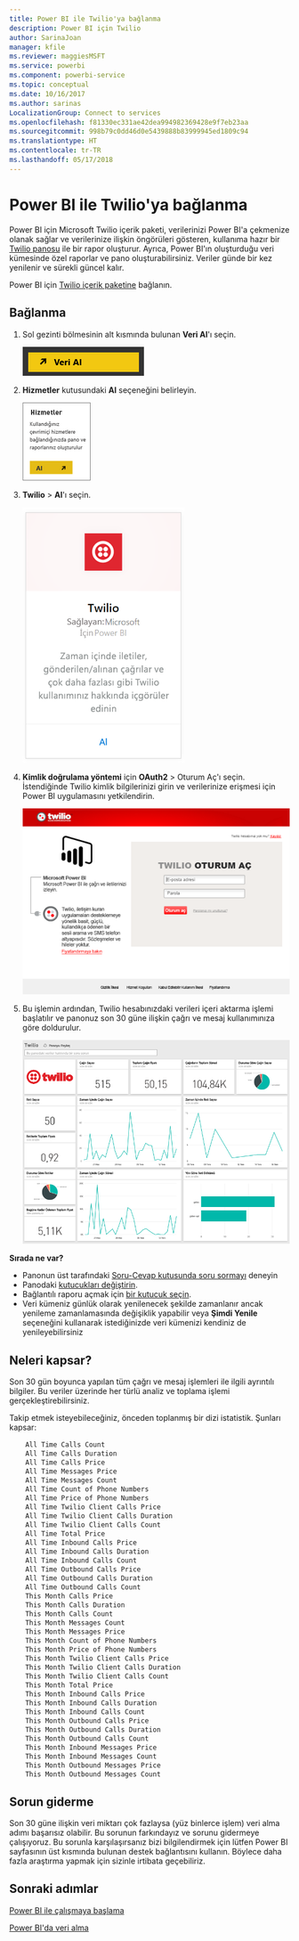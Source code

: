 ```yaml
---
title: Power BI ile Twilio'ya bağlanma
description: Power BI için Twilio
author: SarinaJoan
manager: kfile
ms.reviewer: maggiesMSFT
ms.service: powerbi
ms.component: powerbi-service
ms.topic: conceptual
ms.date: 10/16/2017
ms.author: sarinas
LocalizationGroup: Connect to services
ms.openlocfilehash: f81330ec331ae42dea994982369428e9f7eb23aa
ms.sourcegitcommit: 998b79c0dd46d0e5439888b83999945ed1809c94
ms.translationtype: HT
ms.contentlocale: tr-TR
ms.lasthandoff: 05/17/2018
---
```

# <a name="connect-to-twilio-with-power-bi"></a>Power BI ile Twilio'ya bağlanma
Power BI için Microsoft Twilio içerik paketi, verilerinizi Power BI'a çekmenize olanak sağlar ve verilerinize ilişkin öngörüleri gösteren, kullanıma hazır bir [Twilio panosu](https://powerbi.microsoft.com/integrations/twilio) ile bir rapor oluşturur. Ayrıca, Power BI'ın oluşturduğu veri kümesinde özel raporlar ve pano oluşturabilirsiniz. Veriler günde bir kez yenilenir ve sürekli güncel kalır.

Power BI için [Twilio içerik paketine](https://app.powerbi.com/getdata/services/twilio) bağlanın.

## <a name="how-to-connect"></a>Bağlanma
1. Sol gezinti bölmesinin alt kısmında bulunan **Veri Al**'ı seçin.
   
   ![](media/service-connect-to-twilio/pbi_getdata.png) 
2. **Hizmetler** kutusundaki **Al** seçeneğini belirleyin.
   
   ![](media/service-connect-to-twilio/pbi_getservices.png) 
3. **Twilio** \> **Al**'ı seçin.
   
   ![](media/service-connect-to-twilio/twilio.png)
4. **Kimlik doğrulama yöntemi** için **OAuth2** \> Oturum Aç'ı seçin. İstendiğinde Twilio kimlik bilgilerinizi girin ve verilerinize erişmesi için Power BI uygulamasını yetkilendirin.
   
   ![](media/service-connect-to-twilio/pbi_twilio_login.png)
5. Bu işlemin ardından, Twilio hesabınızdaki verileri içeri aktarma işlemi başlatılır ve panonuz son 30 güne ilişkin çağrı ve mesaj kullanımınıza göre doldurulur. 
   
   ![](media/service-connect-to-twilio/pbi_twilio_db.png)

**Sırada ne var?**

* Panonun üst tarafındaki [Soru-Cevap kutusunda soru sormayı](power-bi-q-and-a.md) deneyin
* Panodaki [kutucukları değiştirin](service-dashboard-edit-tile.md).
* Bağlantılı raporu açmak için [bir kutucuk seçin](service-dashboard-tiles.md).
* Veri kümeniz günlük olarak yenilenecek şekilde zamanlanır ancak yenileme zamanlamasında değişiklik yapabilir veya **Şimdi Yenile** seçeneğini kullanarak istediğinizde veri kümenizi kendiniz de yenileyebilirsiniz

## <a name="whats-included"></a>Neleri kapsar?
Son 30 gün boyunca yapılan tüm çağrı ve mesaj işlemleri ile ilgili ayrıntılı bilgiler. Bu veriler üzerinde her türlü analiz ve toplama işlemi gerçekleştirebilirsiniz.

Takip etmek isteyebileceğiniz, önceden toplanmış bir dizi istatistik. Şunları kapsar:

        All Time Calls Count  
        All Time Calls Duration  
        All Time Calls Price  
        All Time Messages Price  
        All Time Messages Count  
        All Time Count of Phone Numbers  
        All Time Price of Phone Numbers  
        All Time Twilio Client Calls Price  
        All Time Twilio Client Calls Duration  
        All Time Twilio Client Calls Count  
        All Time Total Price  
        All Time Inbound Calls Price  
        All Time Inbound Calls Duration  
        All Time Inbound Calls Count  
        All Time Outbound Calls Price  
        All Time Outbound Calls Duration  
        All Time Outbound Calls Count  
        This Month Calls Price  
        This Month Calls Duration  
        This Month Calls Count  
        This Month Messages Count  
        This Month Messages Price  
        This Month Count of Phone Numbers  
        This Month Price of Phone Numbers  
        This Month Twilio Client Calls Price  
        This Month Twilio Client Calls Duration  
        This Month Twilio Client Calls Count  
        This Month Total Price  
        This Month Inbound Calls Price  
        This Month Inbound Calls Duration  
        This Month Inbound Calls Count  
        This Month Outbound Calls Price  
        This Month Outbound Calls Duration  
        This Month Outbound Calls Count  
        This Month Inbound Messages Price  
        This Month Inbound Messages Count  
        This Month Outbound Messages Price  
        This Month Outbound Messages Count

## <a name="troubleshooting"></a>Sorun giderme
Son 30 güne ilişkin veri miktarı çok fazlaysa (yüz binlerce işlem) veri alma adımı başarısız olabilir. Bu sorunun farkındayız ve sorunu gidermeye çalışıyoruz. Bu sorunla karşılaşırsanız bizi bilgilendirmek için lütfen Power BI sayfasının üst kısmında bulunan destek bağlantısını kullanın. Böylece daha fazla araştırma yapmak için sizinle irtibata geçebiliriz.

## <a name="next-steps"></a>Sonraki adımlar
[Power BI ile çalışmaya başlama](service-get-started.md)

[Power BI'da veri alma](service-get-data.md)

